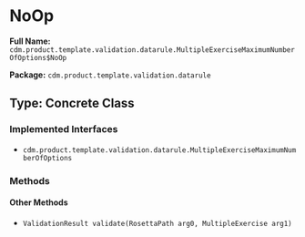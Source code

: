 # NoOp

**Full Name:** `cdm.product.template.validation.datarule.MultipleExerciseMaximumNumberOfOptions$NoOp`

**Package:** `cdm.product.template.validation.datarule`

## Type: Concrete Class

### Implemented Interfaces

- `cdm.product.template.validation.datarule.MultipleExerciseMaximumNumberOfOptions`

### Methods

#### Other Methods

- `ValidationResult validate(RosettaPath arg0, MultipleExercise arg1)`

